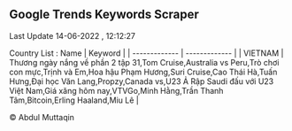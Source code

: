

## Google Trends Keywords Scraper 
 
Last Update 14-06-2022 , 12:12:27

Country List :
 Name  | Keyword |
| ------------- | ------------- |
| VIETNAM | Thương ngày nắng về phần 2 tập 31,Tom Cruise,Australia vs Peru,Trò chơi con mực,Trịnh và Em,Hoa hậu Phạm Hương,Suri Cruise,Cao Thái Hà,Tuấn Hưng,Đại học Văn Lang,Propzy,Canada vs,U23 Ả Rập Saudi đấu với U23 Việt Nam,Giá xăng hôm nay,VTVGo,Minh Hằng,Trần Thanh Tâm,Bitcoin,Erling Haaland,Miu Lê |



© Abdul Muttaqin 

